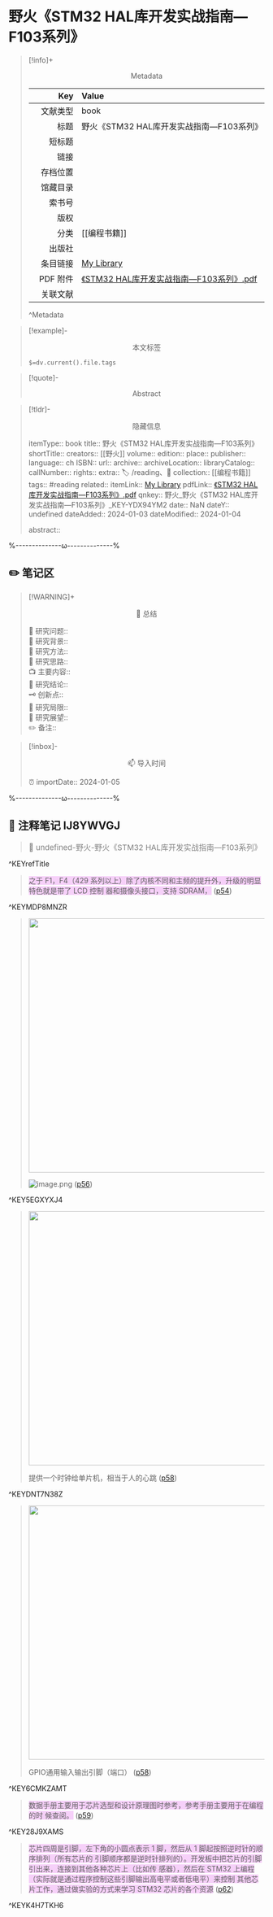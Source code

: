 # 野火《STM32 HAL库开发实战指南—F103系列》
> [!info]+ <center>Metadata</center>
> 
> |<div style="width: 5em">Key</div>|Value|
> |--:|:--|
> |文献类型|book|
> |标题|野火《STM32 HAL库开发实战指南—F103系列》|
> |短标题||
> |链接||
> |存档位置||
> |馆藏目录||
> |索书号||
> |版权||
> |分类|[[编程书籍]]|
> |出版社||
> |条目链接|[My Library](zotero://select/library/items/YDX94YM2)|
> |PDF 附件|[《STM32 HAL库开发实战指南—F103系列》.pdf](zotero://open-pdf/library/items/IJ8YWVGJ)|
> |关联文献||
> ^Metadata

> [!example]- <center>本文标签</center>
> 
> `$=dv.current().file.tags`

> [!quote]- <center>Abstract</center>
> 
> 

> [!tldr]- <center>隐藏信息</center>
> 
> itemType:: book
> title:: 野火《STM32 HAL库开发实战指南—F103系列》
> shortTitle:: 
> creators:: [[野火]]
> volume:: 
> edition:: 
> place:: 
> publisher:: 
> language:: ch
> ISBN:: 
> url:: 
> archive:: 
> archiveLocation:: 
> libraryCatalog:: 
> callNumber:: 
> rights:: 
> extra:: 🏷️ /reading、📒
> collection:: [[编程书籍]]
> tags:: #reading 
> related:: 
> itemLink:: [My Library](zotero://select/library/items/YDX94YM2)
> pdfLink:: [《STM32 HAL库开发实战指南—F103系列》.pdf](zotero://open-pdf/library/items/IJ8YWVGJ)
> qnkey:: 野火_野火《STM32 HAL库开发实战指南—F103系列》_KEY-YDX94YM2
> date:: NaN
> dateY:: undefined
> dateAdded:: 2024-01-03
> dateModified:: 2024-01-04
> 
> abstract:: 


%--------------ω--------------%

## ✏️ 笔记区

> [!WARNING]+ <center>🐣 总结</center>  
>
>🎯 研究问题::  
>🔎 研究背景::  
>🚀 研究方法::  
>🐔 研究思路::  
>📺 主要内容::  
>🎉 研究结论::  
>🗝️ 创新点::  
>💩 研究局限::  
>🐾 研究展望::  
>✏️ 备注::  

> [!inbox]- <center>📫 导入时间</center>
>
> ⏰ importDate:: 2024-01-05

%--------------ω--------------%

## 📝 注释笔记 IJ8YWVGJ

> <span style="font-size: 15px;color: gray">📍 undefined-野火-野火《STM32 HAL库开发实战指南—F103系列》</span>

^KEYrefTitle

> <span class="highlight" style="background-color: #e56eee50">之于 F1，F4（429 系列以上）除了内核不同和主频的提升外，升级的明显特色就是带了 LCD 控制 器和摄像头接口，支持 SDRAM，</span> ([p54](zotero://open-pdf/library/items/IJ8YWVGJ?page=54&annotation=MDP8MNZR))

^KEYMDP8MNZR

> <span class="image#e56eee"><img src="https://zbn-picture1-1319009493.cos.ap-chengdu.myqcloud.com/public-pic/5EGXYXJ4.png" width="500px"></span>  
> 
> ![image.png](https://zbn-picture1-1319009493.cos.ap-chengdu.myqcloud.com/public-pic/202401050048885.png) ([p56](zotero://open-pdf/library/items/IJ8YWVGJ?page=56&annotation=5EGXYXJ4))

^KEY5EGXYXJ4

> <span class="image#e56eee"><img src="https://zbn-picture1-1319009493.cos.ap-chengdu.myqcloud.com/public-pic/202401050946303.png" width="500px"></span>  
> 
> 提供一个时钟给单片机，相当于人的心跳 ([p58](zotero://open-pdf/library/items/IJ8YWVGJ?page=58&annotation=DNT7N38Z))

^KEYDNT7N38Z

> <span class="image#e56eee"><img src="https://zbn-picture1-1319009493.cos.ap-chengdu.myqcloud.com/public-pic/202401050948958.png" width="500px"></span>  
> 
> GPIO通用输入输出引脚（端口） ([p58](zotero://open-pdf/library/items/IJ8YWVGJ?page=58&annotation=6CMKZAMT))

^KEY6CMKZAMT

> <span class="highlight" style="background-color: #e56eee50">数据手册主要用于芯片选型和设计原理图时参考，参考手册主要用于在编程的时 候查阅。</span> ([p59](zotero://open-pdf/library/items/IJ8YWVGJ?page=59&annotation=28J9XAMS))

^KEY28J9XAMS

> <span class="highlight" style="background-color: #e56eee50">芯片四周是引脚，左下角的小圆点表示 1 脚，然后从 1 脚起按照逆时针的顺序排列（所有芯片的 引脚顺序都是逆时针排列的）。开发板中把芯片的引脚引出来，连接到其他各种芯片上（比如传 感器），然后在 STM32 上编程（实际就是通过程序控制这些引脚输出高电平或者低电平）来控制 其他芯片工作，通过做实验的方式来学习 STM32 芯片的各个资源</span> ([p62](zotero://open-pdf/library/items/IJ8YWVGJ?page=62&annotation=K4H7TKH6))

^KEYK4H7TKH6

